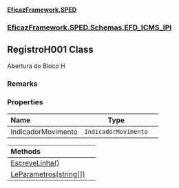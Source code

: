 #### [EficazFramework.SPED](EficazFrameworkSPED.md 'EficazFramework SPED')
### [EficazFramework.SPED.Schemas.EFD_ICMS_IPI](EficazFramework.SPED.Schemas.EFD_ICMS_IPI.md 'EficazFramework.SPED.Schemas.EFD_ICMS_IPI')

## RegistroH001 Class

Abertura do Bloco H

### Remarks
### Properties

| Name | Type | |
| :--- | :---: | :--- |
| IndicadorMovimento | `IndicadorMovimento` |  |

| Methods | |
| :--- | :--- |
| [EscreveLinha()](EficazFramework.SPED.Schemas.EFD_ICMS_IPI/RegistroH001/EscreveLinha().md 'EficazFramework.SPED.Schemas.EFD_ICMS_IPI.RegistroH001.EscreveLinha()') | |
| [LeParametros(string[])](EficazFramework.SPED.Schemas.EFD_ICMS_IPI/RegistroH001/LeParametros(string[]).md 'EficazFramework.SPED.Schemas.EFD_ICMS_IPI.RegistroH001.LeParametros(string[])') | |
